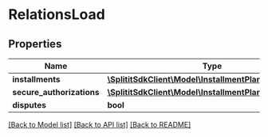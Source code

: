 # RelationsLoad

## Properties
Name | Type | Description | Notes
------------ | ------------- | ------------- | -------------
**installments** | [**\SplititSdkClient\Model\InstallmentPlanActivityStatus**](InstallmentPlanActivityStatus.md) |  | 
**secure_authorizations** | [**\SplititSdkClient\Model\InstallmentPlanActivityStatus**](InstallmentPlanActivityStatus.md) |  | 
**disputes** | **bool** |  | 

[[Back to Model list]](../README.md#documentation-for-models) [[Back to API list]](../README.md#documentation-for-api-endpoints) [[Back to README]](../README.md)


